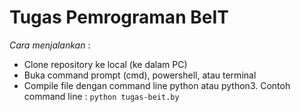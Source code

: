 # Tugas Pemrograman BeIT
*Cara menjalankan* :
- Clone repository ke local (ke dalam PC)
- Buka command prompt (cmd), powershell, atau terminal
- Compile file dengan command line python atau python3. Contoh command line : `python tugas-beit.by`
